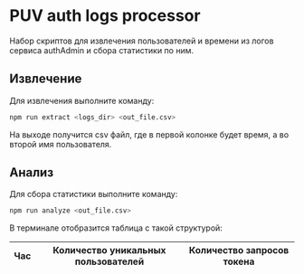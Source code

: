 # PUV auth logs processor

Набор скриптов для извлечения пользователей и времени из логов сервиса authAdmin и сбора статистики по ним.

## Извлечение

Для извлечения выполните команду:

```sh
npm run extract <logs_dir> <out_file.csv>
```

На выходе получится csv файл, где в первой колонке будет время, а во второй имя пользователя.

## Анализ

Для сбора статистики выполните команду:

```sh
npm run analyze <out_file.csv>
```

В терминале отобразится таблица с такой структурой:

|Час |Количество уникальных пользователей |Количество запросов токена |
|----|------------------------------------|---------------------------|